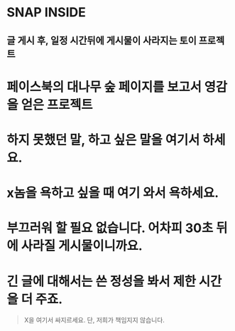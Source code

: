 SNAP INSIDE
===========
글 게시 후, 일정 시간뒤에 게시물이 사라지는 토이 프로젝트
---------------------------------------------------------

# 페이스북의 대나무 숲 페이지를 보고서 영감을 얻은 프로젝트
# 하지 못했던 말, 하고 싶은 말을 여기서 하세요.
# x놈을 욕하고 싶을 때 여기 와서 욕하세요.
# 부끄러워 할 필요 없습니다. 어차피 30초 뒤에 사라질 게시물이니까요.
# 긴 글에 대해서는 쓴 정성을 봐서 제한 시간을 더 주죠.

> X을 여기서 싸지르세요. 단, 저희가 책임지지 않습니다.
